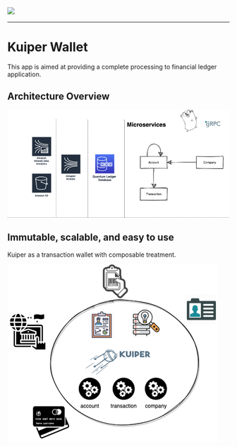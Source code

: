 <img src="images/kuiper.png">

<hr>

# Kuiper Wallet

This app is aimed at providing a complete processing to financial ledger application.

## Architecture Overview

![wallet](images/wallet.png)

## Immutable, scalable, and easy to use

Kuiper as a transaction wallet with composable treatment.

![wallet-idea](images/wallet-idea.png)